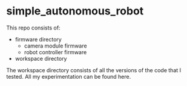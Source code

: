 # simple_autonomous_robot

This repo consists of:
  - firmware directory
      - camera module firmware
      - robot controller firmware
  - workspace directory

The workspace directory consists of all the versions of the code that I tested. All my experimentation can be found here.
